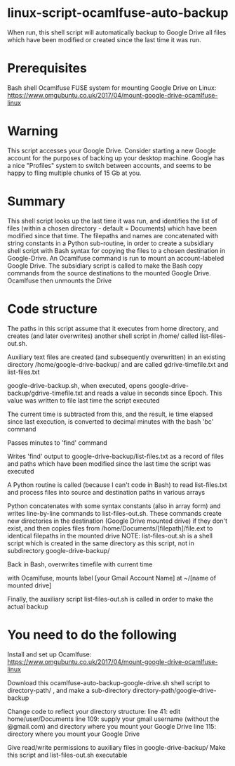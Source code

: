 # linux-script-ocamlfuse-auto-backup

When run, this shell script will automatically backup to Google Drive all files which have been modified or created since the last time it was run.

# Prerequisites
Bash shell
Ocamlfuse FUSE system for mounting Google Drive on Linux: https://www.omgubuntu.co.uk/2017/04/mount-google-drive-ocamlfuse-linux

# Warning
This script accesses your Google Drive. Consider starting a new Google account for the purposes of backing up your desktop machine. Google has a nice "Profiles" system to switch between accounts, and seems to be happy to fling multiple chunks of 15 Gb at you.

# Summary
This shell script looks up the last time it was run, and identifies the list of files (within a chosen directory - default = Documents) which have been modified since that time.
The filepaths and names are concatenated with string constants in a Python sub-routine, in order to create a subsidiary shell script with Bash syntax for copying the files to a chosen destination in Google-Drive.
An Ocamlfuse command is run to mount an account-labeled Google Drive.
The subsidiary script is called to make the Bash copy commands from the source destinations to the mounted Google Drive.
Ocamlfuse then unmounts the Drive

# Code structure

The paths in this script assume that it executes from home directory, and creates (and later overwrites) another shell script in /home/ called list-files-out.sh. 

Auxiliary text files are created (and subsequently overwritten) in an existing directory /home/google-drive-backup/ and are called gdrive-timefile.txt and list-files.txt

google-drive-backup.sh, when executed, opens google-drive-backup/gdrive-timefile.txt and reads a value in seconds since Epoch. This value was written to file last time the script executed

The current time is subtracted from this, and the result, ie time elapsed since last execution, is converted to decimal minutes with the bash 'bc' command

Passes minutes to 'find' command

Writes 'find' output to google-drive-backup/list-files.txt as a record of files and paths which have been modified since the last time the script was executed

A Python routine is called (because I can't code in Bash) to read list-files.txt and process files into source and destination paths in various arrays

Python concatenates with some syntax constants (also in array form) and writes line-by-line commands to list-files-out.sh. These commands create new directories in the destination (Google Drive mounted drive) if they don't exist, and then copies files from /home/Documents/[filepath]/file.ext to identical filepaths in the mounted drive
NOTE: list-files-out.sh is a shell script which is created in the same directory as this script, not in subdirectory google-drive-backup/

Back in Bash, overwrites timefile with current time

with Ocamlfuse, mounts label [your Gmail Account Name] at ~/[name of mounted drive]

Finally, the auxiliary script list-files-out.sh is called in order to make the actual backup

# You need to do the following

Install and set up Ocamlfuse: https://www.omgubuntu.co.uk/2017/04/mount-google-drive-ocamlfuse-linux

Download this ocamlfuse-auto-backup-google-drive.sh shell script to directory-path/ , and make a sub-directory directory-path/google-drive-backup

Change code to reflect your directory structure:
line 41: edit home/user/Documents
line 109: supply your gmail username (without the @gmail.com) and directory where you mount your Google Drive
line 115: directory where you mount your Google Drive

Give read/write permissions to auxiliary files in google-drive-backup/
Make this script and list-files-out.sh executable

